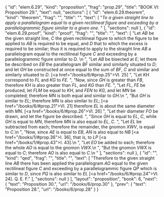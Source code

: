 {
  "id": "elem.6.29",
  "kind": "proposition",
  "frag": "prop.29",
  "title": "BOOK VI: Proposition 29.",
  "text": null,
  "sections": [
    {
      "id": "elem.6.29.theorem",
      "kind": "theorem",
      "frag": "",
      "title": "",
      "text": [
        "<var>To a given straight line to apply a parallelogram equal to a given rectilineal figure and exceeding by a parallelogrammic figure similar to a given one</var>. "
      ],
      "sections": null
    },
    {
      "id": "elem.6.29.proof",
      "kind": "proof",
      "frag": "",
      "title": "",
      "text": [
        "Let <var>AB</var> be the given straight line, <var>C</var> the given rectilineal figure to which the figure to be applied to <var>AB</var> is required to be equal, and <var>D</var> that to which the excess is required to be similar; thus it is required to apply to the straight line <var>AB</var> a parallelogram equal to the rectilineal figure <var>C</var> and exceeding by a parallelogrammic figure similar to <var>D</var>. \n      ",
        "Let <var>AB</var> be bisected at <var>E</var>; let there be described on <var>EB</var> the parallelogram <var>BF</var> similar and similarly situated to <var>D</var>; and let <var>GH</var> be constructed at once equal to the sum of <var>BF</var>, <var>C</var> and similar and similarly situated to <var>D</var>. [<a href=\"/books/6/#prop.25\">VI. 25</a>] ",
        "Let <var>KH</var> correspond to <var>FL</var> and <var>KG</var> to <var>FE</var>. ",
        "Now, since <var>GH</var> is greater than <var>FB</var>, therefore <var>KH</var> is also greater than <var>FL</var>, and <var>KG</var> than <var>FE</var>. ",
        "Let <var>FL</var>, <var>FE</var> be produced, let <var>FLM</var> be equal to <var>KH</var>, and <var>FEN</var> to <var>KG</var>, and let <var>MN</var> be completed; therefore <var>MN</var> is both equal and similar to <var>GH</var>.\n      ",
        "But <var>GH</var> is similar to <var>EL</var>; therefore <var>MN</var> is also similar to <var>EL</var>; [<a href=\"/books/6/#prop.21\">VI. 21</a>] therefore <var>EL</var> is about the same diameter with <var>MN</var>. [<a href=\"/books/6/#prop.26\">VI. 26</a>] ",
        "Let their diameter <var>FO</var> be drawn, and let the figure be described. ",
        "Since <var>GH</var> is equal to <var>EL</var>, <var>C</var>, while <var>GH</var> is equal to <var>MN</var>, therefore <var>MN</var> is also equal to <var>EL</var>, <var>C</var>. ",
        "Let <var>EL</var> be subtracted from each; therefore the remainder, the gnomon <var>XWV</var>, is equal to <var>C</var>.\n      ",
        "Now, since <var>AE</var> is equal to <var>EB</var>, <var>AN</var> is also equal to <var>NB</var> [<a href=\"/books/1/#prop.36\">I. 36</a>], that is, to <var>LP</var> [<a href=\"/books/1/#prop.43\">I. 43</a>].\n      ",
        "Let <var>EO</var> be added to each; therefore the whole <var>AO</var> is equal to the gnomon <var>VWX</var>.\n      ",
        "But the gnomon <var>VWX</var> is equal to <var>C</var>; therefore <var>AO</var> is also equal to <var>C</var>.\n      "
      ],
      "sections": null
    },
    {
      "id": "",
      "kind": "qed",
      "frag": "",
      "title": "",
      "text": [
        "Therefore to the given straight line <var>AB</var> there has been applied the parallelogram <var>AO</var> equal to the given rectilineal figure <var>C</var> and exceeding by a parallelogrammic figure <var>QP</var> which is similar to <var>D</var>, since <var>PQ</var> is also similar to <var>EL</var> [<a href=\"/books/6/#prop.24\">VI. 24</a>]. Q. E. F."
      ],
      "sections": null
    }
  ],
  "layout": "proposition",
  "book": 6,
  "next": {
    "text": "Proposition 30.",
    "url": "/books/6/prop.30"
  },
  "prev": {
    "text": "Proposition 28.",
    "url": "/books/6/prop.28"
  }
}
